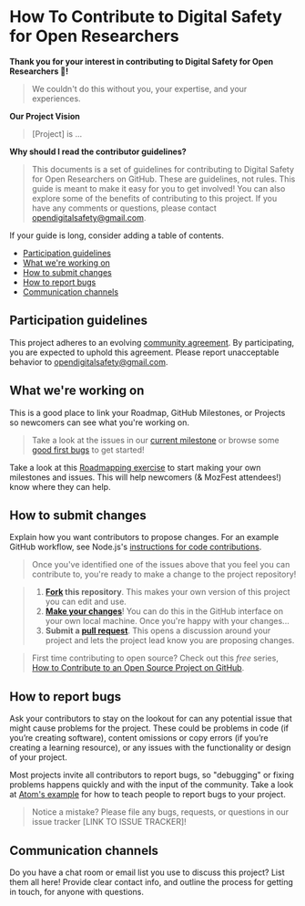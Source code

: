 # How To Contribute to Digital Safety for Open Researchers

**Thank you for your interest in contributing to Digital Safety for Open Researchers :tada:!**
>We couldn't do this without you, your expertise, and your experiences.

**Our Project Vision**
>[Project] is ...

**Why should I read the contributor guidelines?**

>This documents is a set of guidelines for contributing to Digital Safety for Open Researchers on GitHub. These are guidelines, not rules. This guide is meant to make it easy for you to get involved! You can also explore some of the benefits of contributing to this project. If you have any comments or questions, please contact opendigitalsafety@gmail.com.

If your guide is long, consider adding a table of contents.

* [Participation guidelines](#participation-guidelines)
* [What we're working on](#what-were-working-on)
* [How to submit changes](#how-to-submit-changes)
* [How to report bugs](#how-to-report-bugs)
* [Communication channels](#communication-channels)

## Participation guidelines

This project adheres to an evolving [community agreement](COMMUNITY_AGREEMENT.md). By participating, you are expected to uphold this agreement. Please report unacceptable behavior to opendigitalsafety@gmail.com.

## What we're working on

This is a good place to link your Roadmap, GitHub Milestones, or Projects so newcomers can see what you're working on.

> Take a look at the issues in our [current milestone](https://github.com/acabunoc/mozfest-repo-template/milestone/1) or browse some [good first bugs](https://github.com/acabunoc/mozfest-repo-template/labels/good%20first%20bug) to get started!

Take a look at this [Roadmapping exercise](http://mozillascience.github.io/working-open-workshop/roadmapping/) to start making your own milestones and issues. This will help newcomers (& MozFest attendees!) know where they can help.

## How to submit changes

Explain how you want contributors to propose changes. For an example GitHub workflow, see Node.js's [instructions for code contributions](https://github.com/nodejs/node/blob/master/CONTRIBUTING.md#code-contributions).

> Once you've identified one of the issues above that you feel you can contribute to, you're ready to make a change to the project repository!
 
> 1. **[Fork](https://help.github.com/articles/fork-a-repo/) this repository**. This makes your own version of this project you can edit and use.
> 2. **[Make your changes](https://guides.github.com/activities/forking/#making-changes)**! You can do this in the GitHub interface on your own local machine. Once you're happy with your changes...
> 3. **Submit a [pull request](https://help.github.com/articles/proposing-changes-to-a-project-with-pull-requests/)**. This opens a discussion around your project and lets the project lead know you are proposing changes.

> First time contributing to open source? Check out this *free* series, [How to Contribute to an Open Source Project on GitHub](https://egghead.io/series/how-to-contribute-to-an-open-source-project-on-github).

## How to report bugs

Ask your contributors to stay on the lookout for can any potential issue that might cause problems for the project. These could be problems in code (if you’re creating software), content omissions or copy errors (if you’re creating a learning resource), or any issues with the functionality or design of your project. 

Most projects invite all contributors to report bugs, so "debugging" or fixing problems happens quickly and with the input of the community. Take a look at [Atom's example](https://github.com/atom/atom/blob/master/CONTRIBUTING.md#reporting-bugs) for how to teach people to report bugs to your project.

> Notice a mistake? Please file any bugs, requests, or questions in our issue tracker [LINK TO ISSUE TRACKER]!

## Communication channels

Do you have a chat room or email list you use to discuss this project? List them all here! Provide clear contact info, and outline the process for getting in touch, for anyone with questions.

